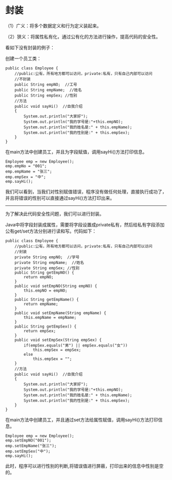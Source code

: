 # 封装

（1）广义：将多个数据定义和行为定义装起来。

（2）狭义：将属性私有化，通过公有化的方法进行操作，提高代码的安全性。

看如下没有封装的例子：

创建一个员工类：

```
public class Employee {
	//public:公有，所有地方都可以访问，private:私有，只有自己内部可以访问 	
	//不封装
    public String empNO;  //工号
    public String empName;  //姓名
    public String empSex; //性别
	//方法
	public void sayHi()  //自我介绍
	{
		System.out.println("大家好");
		System.out.println("我的学号是:"+this.empNO);
		System.out.println("我的姓名是:" + this.empName);
		System.out.println("我的性别是:" + this.empSex);
	}
}
```

在main方法中创建员工，并且为字段赋值，调用sayHi()方法打印信息。

```
Employee emp = new Employee();
emp.empNo = "001";
emp.empName = "张三";
emp.empSex = "中";
emp.sayHi();
```

我们可以看到，当我们对性别赋值错误，程序没有做任何处理，直接执行成功了，并且将错误的性别可以直接通过sayHi()方法打印出来。

--------------------------------

为了解决此代码安全性问题，我们可以进行封装。

Java中将字段封装成属性，需要将字段设置成private私有，然后给私有字段添加公有get/set方法分别进行读和写。代码如下：

```
public class Employee {
	//public:公有，所有地方都可以访问，private:私有，只有自己内部可以访问 
	//封装
	private String empNO;  //学号
	private String empName;  //姓名
	private String empSex; //性别	
	public String getEmpNO() {
		return empNO;
	}
	public void setEmpNO(String empNO) {
		this.empNO = empNO;
	}
	public String getEmpName() {
		return empName;
	}
	public void setEmpName(String empName) {
		this.empName = empName;
	}
	public String getEmpSex() {
		return empSex;
	}
	public void setEmpSex(String empSex) {
		if(empSex.equals("男") || empSex.equals("女"))
			this.empSex = empSex;
		else
			this.empSex = "";
	}
	//方法
	public void sayHi()  //自我介绍
	{
		System.out.println("大家好");
		System.out.println("我的学号是:"+this.empNO);
		System.out.println("我的姓名是:" + this.empName);
		System.out.println("我的性别是:" + this.empSex);
	}
}
```

在main方法中创建员工，并且通过set方法给属性赋值，调用sayHi()方法打印信息。

```
Employee emp = new Employee();
emp.setEmpNO("001");
emp.setEmpName("张三");
emp.setEmpSex("中");
emp.sayHi();
```

此时，程序可以进行性别的判断,将错误值进行屏蔽，打印出来的信息中性别是空的。

